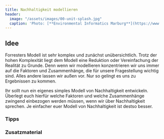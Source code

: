 ```yaml
---
title: Nachhaltigkeit modellieren
header:
  image: "/assets/images/00-unit-splash.jpg"
  caption: 'Photo: [**Environmental Informatics Marburg**](https://www.flickr.com/environmentalinformatics-marburg/)'
---
```


## Idee

Forresters Modell ist sehr komplex und zunächst unübersichtlich. Trotz der hohen Komplexität liegt dem Modell eine Reduktion oder Vereinfachung der Realität zu Grunde. Denn wenn wir modellieren konzentrieren wir uns immer auf die Faktoren und Zusammenhänge, die für unsere Fragestellung wichtig sind. Alles andere lassen wir außen vor. Nur so gelingt es uns zu Ergebnissen zu kommen. 

Ihr sollt nun ein eigenes simples Modell von Nachhaltigkeit entwickeln. Überlegt euch hierfür welche Faktoren und welche Zusammenhänge zwingend einbezogen werden müssen, wenn wir über Nachhaltigkeit sprechen. Je einfacher euer Modell von Nachhaltigkeit ist destso besser.


### Tipps


### Zusatzmaterial




